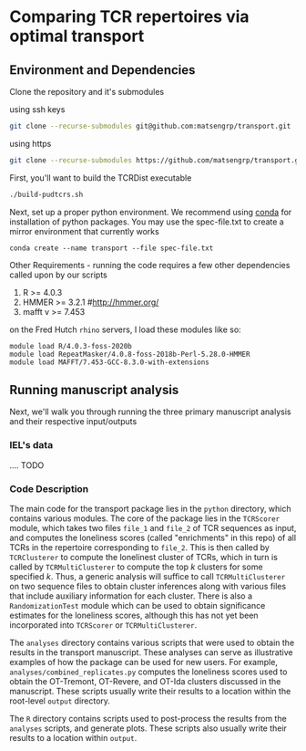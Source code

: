 # Comparing TCR repertoires via optimal transport

## Environment and Dependencies

Clone the repository and it's submodules

using ssh keys
```bash
git clone --recurse-submodules git@github.com:matsengrp/transport.git
```
using https
```bash
git clone --recurse-submodules https://github.com/matsengrp/transport.git
```

First, you'll want to build the TCRDist executable
```bash
./build-pudtcrs.sh
```

Next, set up a proper python environment.
We recommend using [conda](https://docs.conda.io/en/latest/) for installation of python packages. You may use the spec-file.txt to create a mirror environment that currently works

```
conda create --name transport --file spec-file.txt
```

Other Requirements - running the code requires a few other dependencies called upon by our scripts

1. R >= 4.0.3
2. HMMER >= 3.2.1 #http://hmmer.org/
3. mafft v >= 7.453

on the Fred Hutch `rhino` servers, I load these modules like so:
```
module load R/4.0.3-foss-2020b
module load RepeatMasker/4.0.8-foss-2018b-Perl-5.28.0-HMMER
module load MAFFT/7.453-GCC-8.3.0-with-extensions
```


## Running manuscript analysis

Next, we'll walk you through running the three primary manuscript analysis and their respective input/outputs 

### IEL's data

.... TODO

### Code Description
The main code for the transport package lies in the `python` directory, which contains various modules.
The core of the package lies in the `TCRScorer` module, which takes two files `file_1` and `file_2` of TCR sequences as input, and computes the loneliness scores (called "enrichments" in this repo) of all TCRs in the repertoire corresponding to `file_2`.
This is then called by `TCRClusterer` to compute the lonelinest cluster of TCRs, which in turn is called by `TCRMultiClusterer` to compute the top _k_ clusters for some specified _k_.
Thus, a generic analysis will suffice to call `TCRMultiClusterer` on two sequence files to obtain cluster inferences along with various files that include auxiliary information for each cluster.
There is also a `RandomizationTest` module which can be used to obtain significance estimates for the loneliness scores, although this has not yet been incorporated into `TCRScorer` or `TCRMultiClusterer`.

The `analyses` directory contains various scripts that were used to obtain the results in the transport manuscript.
These analyses can serve as illustrative examples of how the package can be used for new users.
For example, `analyses/combined_replicates.py` computes the loneliness scores used to obtain the OT-Tremont, OT-Revere, and OT-Ida clusters discussed in the manuscript.
These scripts usually write their results to a location within the root-level `output` directory.

The `R` directory contains scripts used to post-process the results from the `analyses` scripts, and generate plots.
These scripts also usually write their results to a location within `output`.
